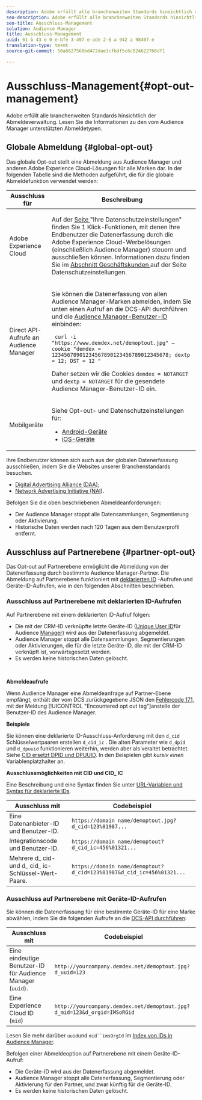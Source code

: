 ```yaml
---
description: Adobe erfüllt alle branchenweiten Standards hinsichtlich der Abmeldeverwaltung. Lesen Sie die Informationen zu den vom Audience Manager unterstützten Abmeldetypen.
seo-description: Adobe erfüllt alle branchenweiten Standards hinsichtlich der Abmeldeverwaltung. Lesen Sie die Informationen zu den vom Audience Manager unterstützten Abmeldetypen.
seo-title: Ausschluss-Management
solution: Audience Manager
title: Ausschluss-Management
uuid: 61 b 43 e 0 e-bfe 3-497 e-ade 2-6 a 942 a 98407 e
translation-type: tm+mt
source-git-commit: 50a6627568bd472dae1cfbdf5c6c824622766df1

---
```



# Ausschluss-Management{#opt-out-management}

Adobe erfüllt alle branchenweiten Standards hinsichtlich der Abmeldeverwaltung. Lesen Sie die Informationen zu den vom Audience Manager unterstützten Abmeldetypen.

## Globale Abmeldung {#global-opt-out}

Das globale Opt-out stellt eine Abmeldung aus Audience Manager und anderen Adobe Experience Cloud-Lösungen für alle Marken dar. In der folgenden Tabelle sind die Methoden aufgeführt, die für die globale Abmeldefunktion verwendet werden:

<table id="table_F1027B9633E948DCBB11C141B381682A"> 
 <thead> 
  <tr> 
   <th colname="col1" class="entry"> Ausschluss für </th> 
   <th colname="col2" class="entry"> Beschreibung </th> 
  </tr> 
 </thead>
 <tbody> 
  <tr> 
   <td colname="col1"> <p>Adobe Experience Cloud </p> </td> 
   <td colname="col2"> <p>Auf der <a href="https://www.adobe.com/privacy/opt-out.html#customeruse" format="http" scope="external"> Seite </a> "Ihre Datenschutzeinstellungen" finden Sie 1 Klick-Funktionen, mit denen Ihre Endbenutzer die Datenerfassung durch die Adobe Experience Cloud-Werbelösungen (einschließlich Audience Manager) steuern und ausschließen können. Informationen dazu finden Sie im <a href="https://www.adobe.com/privacy/opt-out.html#customeruse" format="http" scope="external"> Abschnitt Geschäftskunden </a> auf der Seite Datenschutzeinstellungen. </p> </td> 
  </tr> 
  <tr> 
   <td colname="col1"> <p>Direct API-Aufrufe an Audience Manager </p> </td> 
   <td colname="col2"> <p>Sie können die Datenerfassung von allen Audience Manager-Marken abmelden, indem Sie unten einen Aufruf an die DCS-API durchführen und die <a href="../../reference/ids-in-aam.md"> Audience Manager-Benutzer-ID </a>einbinden: </p> <p> <code> curl -i "https://www.demdex.net/demoptout.jpg" —cookie "demdex = 12345678901234567890123456789012345678; dextp = 12; DST = 12 " </code> </p> <p>Daher setzen wir die Cookies <code>demdex = NOTARGET</code> und <code>dextp = NOTARGET</code> für die gesendete Audience Manager-Benutzer-ID ein. </p> </td> 
  </tr> 
  <tr> 
   <td colname="col1"> <p>Mobilgeräte </p> </td> 
   <td colname="col2"> <p>Siehe Opt-out- und Datenschutzeinstellungen für: </p> <p> 
     <ul id="ul_78042D6D302F4119A2439BF71F228288"> 
      <li id="li_5A0EDABDEF454FEEBBBFF4D68CC9A366"> <a href="https://marketing.adobe.com/resources/help/en_US/mobile/android/privacy.html" format="https" scope="external"> Android-Geräte </a> </li> 
      <li id="li_690067D869B84A9598AA97388D56F1BE"> <a href="https://marketing.adobe.com/resources/help/en_US/mobile/ios/privacy.html" format="https" scope="external"> iOS-Geräte </a> </li> 
     </ul> </p> </td> 
  </tr> 
 </tbody> 
</table>

Ihre Endbenutzer können sich auch aus der globalen Datenerfassung ausschließen, indem Sie die Websites unserer Branchenstandards besuchen.

* [Digital Advertising Alliance (DAA)](https://optout.aboutads.info/?c=2#!/);
* [Network Advertising Initiative (NAI](https://optout.networkadvertising.org/?c=1#!/)).

Befolgen Sie die oben beschriebenen Abmeldeanforderungen:

* Der Audience Manager stoppt alle Datensammlungen, Segmentierung oder Aktivierung.
* Historische Daten werden nach 120 Tagen aus dem Benutzerprofil entfernt.

## Ausschluss auf Partnerebene {#partner-opt-out}

Das Opt-out auf Partnerebene ermöglicht die Abmeldung von der Datenerfassung durch bestimmte Audience Manager-Partner. Die Abmeldung auf Partnerebene funktioniert mit [deklarierten ID](../../features/declared-ids.md) -Aufrufen und Geräte-ID-Aufrufen, wie in den folgenden Abschnitten beschrieben.

### Ausschluss auf Partnerebene mit deklarierten ID-Aufrufen

Auf Partnerebene mit einem deklarierten ID-Aufruf folgen:

* Die mit der CRM-ID verknüpfte letzte Geräte-ID ([Unique User ID](../../reference/ids-in-aam.md)für Audience [Manager)](../../reference/ids-in-aam.md) wird aus der Datenerfassung abgemeldet.
* Audience Manager stoppt alle Datensammlungen, Segmentierungen oder Aktivierungen, die für die letzte Geräte-ID, die mit der CRM-ID verknüpft ist, vorwärtsgesetzt werden.
* Es werden keine historischen Daten gelöscht.

<br/>

**Abmeldeaufrufe**

Wenn Audience Manager eine Abmeldeanfrage auf Partner-Ebene empfängt, enthält der vom DCS zurückgegebene JSON den [Fehlercode 171](../../api/dcs-intro/dcs-api-reference/dcs-error-codes.md#opt-out-error-codes), mit der Meldung [!UICONTROL "Encountered opt out tag"]anstelle der Benutzer-ID des Audience Manager.

<!-- 

<p> 
 <ul id="ul_65EF2E1ED8F24457A35299E38AFE1DBE"> 
  <li id="li_832D0B507BC64782A5D3662FD5173A37">Audience Manager can pass in a declared ID opt-out alongside an Audience Manager UUID in the URL. </li> 
  <li id="li_D6C41CB385C5401D98156E5A3D79AAEE">The declared ID opt-out is stored in the Profile Cache Server (PCS) on a per-partner basis. There is no platform-level opt-out using declared IDs. Additionally, Audience Manager opts the user out from that particular region on the edge (the opt-out does not cross DCS regions). </li> 
 </ul> </p>

 -->

<!-- 

<p>See <a href="../../overview/data-security-and-privacy/data-privacy.md"> Data Privacy </a> for more information about opting-out of data collection. </p>

 -->



**Beispiele**

Sie können eine deklarierte ID-Ausschluss-Anforderung mit den `d_cid` Schlüsselwertpaaren erstellen `d_cid_ic` . Die alten Parameter wie `d_dpid` und `d_dpuuid` funktionieren weiterhin, werden aber als veraltet betrachtet. Siehe [CID ersetzt DPID und DPUUID](../../reference/cid.md). In den Beispielen gibt *kursiv einen* Variablenplatzhalter an.

**Ausschlussmöglichkeiten mit CID und CID_ IC**

Eine Beschreibung und eine Syntax finden Sie unter [URL-Variablen und Syntax für deklarierte IDs](../../features/declared-ids.md#variables-and-syntax).

| Ausschluss mit | Codebeispiel |
|--- |--- |
| Eine Datenanbieter-ID und Benutzer-ID. | `https://domain name/demoptout.jpg?d_cid=123%01987...` |
| Integrationscode und Benutzer-ID. | `https://domain name/demoptout?d_cid_ic=456%01321...` |
| Mehrere d_ cid- und d_ cid_ ic-Schlüssel-Wert-Paare. | `https://domain name/demoptout?d_cid=123%01987&d_cid_ic=456%01321...` |

### Ausschluss auf Partnerebene mit Geräte-ID-Aufrufen

Sie können die Datenerfassung für eine bestimmte Geräte-ID für eine Marke abwählen, indem Sie die folgenden Aufrufe an die [DCS-API durchführen](/help/using/api/dcs-intro/dcs-api-reference/dcs-api-reference-overview.md):

| Ausschluss mit | Codebeispiel |
|--- |--- |
| Eine eindeutige Benutzer-ID für Audience Manager (`uuid`). | `http://yourcompany.demdex.net/demoptout.jpg?d_uuid=123` |
| Eine Experience Cloud ID (`mid`) | `http://yourcompany.demdex.net/demoptout.jpg?d_mid=123&d_orgid=IMSoRGid` |

Lesen Sie mehr darüber `uuid`und `mid``imsOrgId` im [Index von IDs in Audience Manager](/help/using/reference/ids-in-aam.md).

Befolgen einer Abmeldeoption auf Partnerebene mit einem Geräte-ID-Aufruf:

* Die Geräte-ID wird aus der Datenerfassung abgemeldet.
* Audience Manager stoppt alle Datenerfassung, Segmentierung oder Aktivierung für den Partner, und zwar künftig für die Geräte-ID.
* Es werden keine historischen Daten gelöscht.

